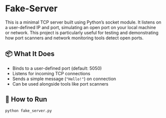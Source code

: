 # Fake-Server
This is a minimal TCP server built using Python’s socket module. It listens on a user-defined IP and port, simulating an open port on your local machine or network. This project is particularly useful for testing and demonstrating how port scanners and network monitoring tools detect open ports.

## 📦 What It Does

- Binds to a user-defined port (default: 5050)
- Listens for incoming TCP connections
- Sends a simple message (`"Hello!"`) on connection
- Can be used alongside tools like port scanners

## 🚀 How to Run

```bash
python fake_server.py
